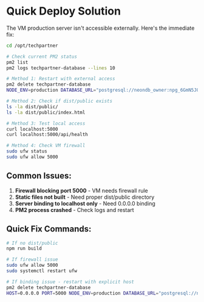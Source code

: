 # Quick Deploy Solution

The VM production server isn't accessible externally. Here's the immediate fix:

```bash
cd /opt/techpartner

# Check current PM2 status
pm2 list
pm2 logs techpartner-database --lines 10

# Method 1: Restart with external access
pm2 delete techpartner-database
NODE_ENV=production DATABASE_URL="postgresql://neondb_owner:npg_6GmN5JQnPXbg@ep-calm-snow-aev1ojm4-pooler.c-2.us-east-2.aws.neon.tech/neondb?sslmode=require&channel_binding=require" PORT=5000 pm2 start dist/index.js --name "techpartner-database"

# Method 2: Check if dist/public exists
ls -la dist/public/
ls -la dist/public/index.html

# Method 3: Test local access
curl localhost:5000
curl localhost:5000/api/health

# Method 4: Check VM firewall
sudo ufw status
sudo ufw allow 5000
```

## Common Issues:
1. **Firewall blocking port 5000** - VM needs firewall rule
2. **Static files not built** - Need proper dist/public directory
3. **Server binding to localhost only** - Need 0.0.0.0 binding
4. **PM2 process crashed** - Check logs and restart

## Quick Fix Commands:
```bash
# If no dist/public
npm run build

# If firewall issue
sudo ufw allow 5000
sudo systemctl restart ufw

# If binding issue - restart with explicit host
pm2 delete techpartner-database
HOST=0.0.0.0 PORT=5000 NODE_ENV=production DATABASE_URL="postgresql://neondb_owner:npg_6GmN5JQnPXbg@ep-calm-snow-aev1ojm4-pooler.c-2.us-east-2.aws.neon.tech/neondb?sslmode=require&channel_binding=require" pm2 start dist/index.js --name "techpartner-database"
```
